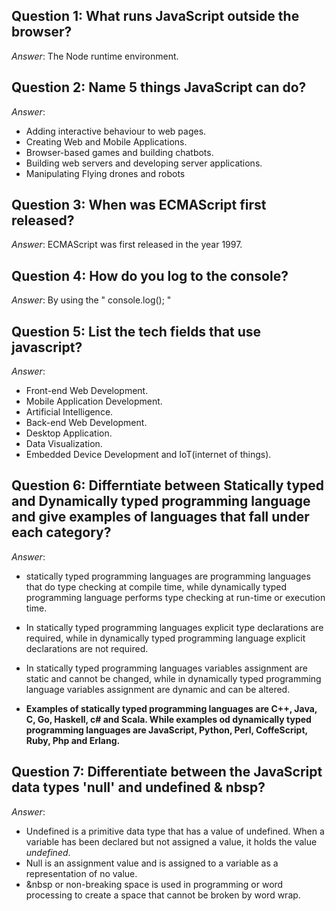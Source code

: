 ## Question 1: What runs JavaScript outside the browser?

_Answer_: The Node runtime environment.

## Question 2: Name 5 things JavaScript can do?

_Answer_:

- Adding interactive behaviour to web pages.
- Creating Web and Mobile Applications.
- Browser-based games and building chatbots.
- Building web servers and developing server applications.
- Manipulating Flying drones and robots

## Question 3: When was ECMAScript first released?

_Answer_: ECMAScript was first released in the year 1997.

## Question 4: How do you log to the console?

_Answer_: By using the " console.log(); "

## Question 5: List the tech fields that use javascript?

_Answer_:

- Front-end Web Development.
- Mobile Application Development.
- Artificial Intelligence.
- Back-end Web Development.
- Desktop Application.
- Data Visualization.
- Embedded Device Development and IoT(internet of things).

## Question 6: Differntiate between Statically typed and Dynamically typed programming language and give examples of languages that fall under each category?

_Answer_:

- statically typed programming languages are programming languages that do type checking at compile time, while dynamically typed programming language performs type checking at run-time or execution time.

- In statically typed programming languages explicit type declarations are required, while in dynamically typed programming language explicit declarations are not required.

- In statically typed programming languages variables assignment are static and cannot be changed, while in dynamically typed programming language variables assignment are dynamic and can be altered.

- **Examples of statically typed programming languages are C++, Java, C, Go, Haskell, c# and Scala. While examples od dynamically typed programming languages are JavaScript, Python, Perl, CoffeScript, Ruby, Php and Erlang.**

## Question 7: Differentiate between the JavaScript data types 'null' and undefined & nbsp?

_Answer_:

- Undefined is a primitive data type that has a value of undefined. When a variable has been declared but not assigned a value, it holds the value _undefined_.
- Null is an assignment value and is assigned to a variable as a representation of no value.
- &nbsp or non-breaking space is used in programming or word processing to create a space that cannot be broken by word wrap.
